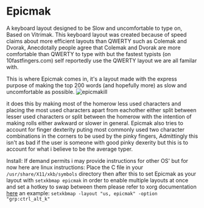 # Epicmak
A keyboard layout designed to be Slow and uncomfortable to type on, Based on Vitrimak.
This keyboard layout was created because of speed claims about more efficient layouts than QWERTY
such as Colemak and Dvorak, Anecdotally people agree that Colemak and Dvorak are more comfortable than QWERTY
to type with but the fastest typists (on 10fastfingers.com) self reportedly use the QWERTY
layout we are all familar with.

This is where Epicmak comes in, it's a layout made with the express purpose of making the top 200 words
(and hopefully more) as slow and uncomfortable as possible.
![epicmakill](https://user-images.githubusercontent.com/105921721/180519128-0c9b758e-dc7b-43e0-97b1-10e2bb5beef9.png)

it does this by making most of the homerow less used characters and placing the most used characters apart from
eachother either split between lesser used characters or split between the homerow with the intention of making rolls either awkward or slower in general. Epicmak also tries to account for finger dexterity puting most commonly used two character combinations in the corners to be used by the pinky fingers, Admittingly this isn't as bad if the user is someone with good pinky dexerity but this is to account for what i believe to be the average typer.

Install:
If demand permits i may provide instructions for other OS' but for now here are linux instructions:
Place the C file in your ``/usr/share/X11/xkb/symbols`` directory 
then after this to set Epicmak as your layout with ``setxkbmap epicmak`` in order to enable multiple
layouts at once and set a hotkey to swap between them please refer to xorg documentation [here](https://www.x.org/releases/X11R7.6/doc/xorg-docs/input/XKB-Config.html#id2521360)
an example: ``setxkbmap -layout "us, epicmak" -option "grp:ctrl_alt_k"``
